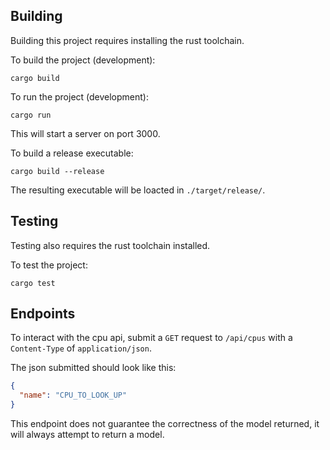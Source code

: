 ## Building
Building this project requires installing the rust toolchain.

To build the project (development):
```
cargo build
```

To run the project (development):
```
cargo run
```
This will start a server on port 3000.

To build a release executable:
```
cargo build --release
```
The resulting executable will be loacted in `./target/release/`.

## Testing
Testing also requires the rust toolchain installed.

To test the project:
```
cargo test
```

## Endpoints
To interact with the cpu api, submit a `GET` request to `/api/cpus` with a `Content-Type` of `application/json`.

The json submitted should look like this:
```json
{
  "name": "CPU_TO_LOOK_UP"
}
```

This endpoint does not guarantee the correctness of the model returned, it will always attempt to return a model.

